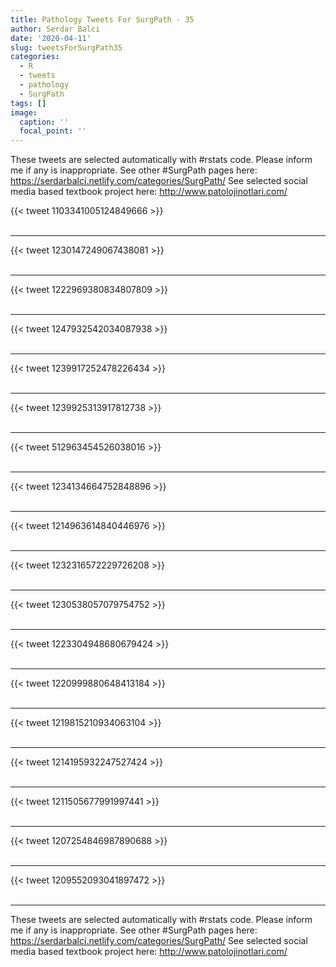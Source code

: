 ```yaml
---
title: Pathology Tweets For SurgPath - 35
author: Serdar Balci
date: '2020-04-11'
slug: tweetsForSurgPath35
categories:
  - R
  - tweets
  - pathology
  - SurgPath
tags: []
image:
  caption: ''
  focal_point: ''
---
```



These tweets are selected automatically with #rstats code. Please inform me if any is inappropriate.
See other #SurgPath pages here: https://serdarbalci.netlify.com/categories/SurgPath/ 
See selected social media based textbook project here: http://www.patolojinotlari.com/

{{< tweet 1103341005124849666 >}}
<br>
<br>
<hr>
{{< tweet 1230147249067438081 >}}
<br>
<br>
<hr>
{{< tweet 1222969380834807809 >}}
<br>
<br>
<hr>
{{< tweet 1247932542034087938 >}}
<br>
<br>
<hr>
{{< tweet 1239917252478226434 >}}
<br>
<br>
<hr>
{{< tweet 1239925313917812738 >}}
<br>
<br>
<hr>
{{< tweet 512963454526038016 >}}
<br>
<br>
<hr>
{{< tweet 1234134664752848896 >}}
<br>
<br>
<hr>
{{< tweet 1214963614840446976 >}}
<br>
<br>
<hr>
{{< tweet 1232316572229726208 >}}
<br>
<br>
<hr>
{{< tweet 1230538057079754752 >}}
<br>
<br>
<hr>
{{< tweet 1223304948680679424 >}}
<br>
<br>
<hr>
{{< tweet 1220999880648413184 >}}
<br>
<br>
<hr>
{{< tweet 1219815210934063104 >}}
<br>
<br>
<hr>
{{< tweet 1214195932247527424 >}}
<br>
<br>
<hr>
{{< tweet 1211505677991997441 >}}
<br>
<br>
<hr>
{{< tweet 1207254846987890688 >}}
<br>
<br>
<hr>
{{< tweet 1209552093041897472 >}}
<br>
<br>
<hr>


These tweets are selected automatically with #rstats code. Please inform me if any is inappropriate.
See other #SurgPath pages here: https://serdarbalci.netlify.com/categories/SurgPath/ 
See selected social media based textbook project here: http://www.patolojinotlari.com/
